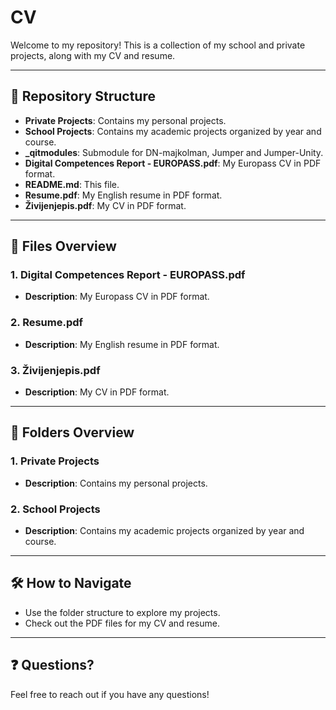# CV

Welcome to my repository! This is a collection of my school and private projects, along with my CV and resume.

---

## 📂 Repository Structure

- **Private Projects**: Contains my personal projects.
- **School Projects**: Contains my academic projects organized by year and course.
- **_qitmodules**: Submodule for DN-majkolman, Jumper and Jumper-Unity.
- **Digital Competences Report - EUROPASS.pdf**: My Europass CV in PDF format.
- **README.md**: This file.
- **Resume.pdf**: My English resume in PDF format.
- **Živijenjepis.pdf**: My CV in PDF format.

---

## 📄 Files Overview

### **1. Digital Competences Report - EUROPASS.pdf**
- **Description**: My Europass CV in PDF format.

### **2. Resume.pdf**
- **Description**: My English resume in PDF format.

### **3. Živijenjepis.pdf**
- **Description**: My CV in PDF format.

---

## 📁 Folders Overview

### **1. Private Projects**
- **Description**: Contains my personal projects.

### **2. School Projects**
- **Description**: Contains my academic projects organized by year and course.

---

## 🛠️ How to Navigate
- Use the folder structure to explore my projects.
- Check out the PDF files for my CV and resume.

---

## ❓ Questions?
Feel free to reach out if you have any questions!
